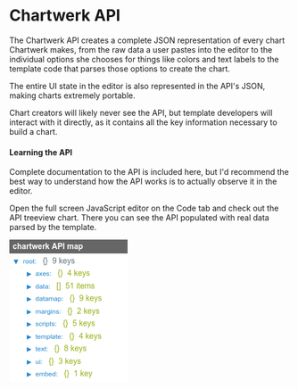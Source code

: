 # Chartwerk API

The Chartwerk API creates a complete JSON representation of every chart  Chartwerk makes, from the raw data a user pastes into the editor to the individual options she chooses for things like colors and text labels to the template code that parses those options to create the chart.

The entire UI state in the editor is also represented in the API's JSON, making charts extremely portable.

Chart creators will likely never see the API, but template developers will interact with it directly, as it contains all the key information necessary to build a chart.

#### Learning the API

Complete documentation to the API is included here, but I'd recommend the best way to understand how the API works is to actually observe it in the editor.

Open the full screen JavaScript editor on the Code tab and check out the API treeview chart. There you can see the API populated with real data parsed by the template.

<img src="img/screenshots/api_tree.png" class="screenshot" />